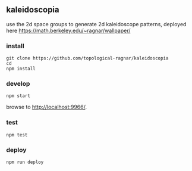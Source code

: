 ## kaleidoscopia

use the 2d space groups to generate 2d kaleidoscope patterns, deployed here https://math.berkeley.edu/~ragnar/wallpaper/

### install

```
git clone https://github.com/topological-ragnar/kaleidoscopia
cd 
npm install
```

### develop

```
npm start
```

browse to <http://localhost:9966/>.

### test

```
npm test
```

### deploy

```
npm run deploy
```
